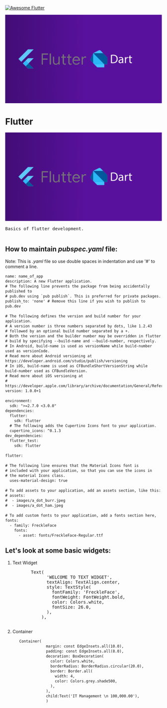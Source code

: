 <a href="https://github.com/Solido/awesome-flutter">
   <img alt="Awesome Flutter" src="https://img.shields.io/badge/Awesome-Flutter-blue.svg?longCache=true&style=flat-square" />
</a>
 
![flutter](https://github.com/rohitm17/Flutter/blob/master/screenshots/flutter-DART.jpg)

<h1>Flutter</h1>

![flutterRoadmap](https://github.com/rohitm17/Flutter/blob/master/screenshots/flutter-DART.jpg)

<pre>
Basics of flutter development.

</pre>

     
  
<h2>How to maintain <i>pubspec.yaml</i> file:</h2>

Note: This is <i>.yaml</i> file so use double spaces in indentation and use '#' to comment a line.

    name: name_of_app
    description: A new Flutter application.
    # The following line prevents the package from being accidentally published to
    # pub.dev using `pub publish`. This is preferred for private packages.
    publish_to: 'none' # Remove this line if you wish to publish to pub.dev

    # The following defines the version and build number for your application.
    # A version number is three numbers separated by dots, like 1.2.43
    # followed by an optional build number separated by a +.
    # Both the version and the builder number may be overridden in flutter
    # build by specifying --build-name and --build-number, respectively.
    # In Android, build-name is used as versionName while build-number used as versionCode.
    # Read more about Android versioning at https://developer.android.com/studio/publish/versioning
    # In iOS, build-name is used as CFBundleShortVersionString while build-number used as CFBundleVersion.
    # Read more about iOS versioning at
    # https://developer.apple.com/library/archive/documentation/General/Reference/InfoPlistKeyReference/Articles/CoreFoundationKeys.html
    version: 1.0.0+1

    environment:
      sdk: ">=2.7.0 <3.0.0"
    dependencies:
      flutter:
        sdk: flutter  
      # The following adds the Cupertino Icons font to your application.
      cupertino_icons: ^0.1.3
    dev_dependencies:
      flutter_test:
        sdk: flutter  
        
    flutter:

    # The following line ensures that the Material Icons font is
    # included with your application, so that you can use the icons in
    # the material Icons class.
      uses-material-design: true    
    
    # To add assets to your application, add an assets section, like this:
    # assets:
    #  - images/a_dot_burr.jpeg
    #  - images/a_dot_ham.jpeg
    
    # To add custom fonts to your application, add a fonts section here,
    fonts:
      - family: FreckleFace
        fonts:
          - asset: fonts/FreckleFace-Regular.ttf



<h2>Let's look at some basic widgets:</h2>

1. Text Widget


     <pre>
          Text(
                'WELCOME TO TEXT WIDGET',
                textAlign: TextAlign.center,
                style: TextStyle(
                  fontFamily: 'FreckleFace',
                  fontWeight: FontWeight.bold,
                  color: Colors.white,
                  fontSize: 26.0,
                ),
              ),
      </pre>        

2. Container

          Container(
                      margin: const EdgeInsets.all(10.0),
                      padding: const EdgeInsets.all(8.0),
                      decoration: BoxDecoration(
                        color: Colors.white,
                        borderRadius: BorderRadius.circular(20.0),
                        border: Border.all(
                          width: 4,
                          color: Colors.grey.shade500,
                        ),
                      ),
                      child:Text('IT Management \n 100,000.00'),
                      )
